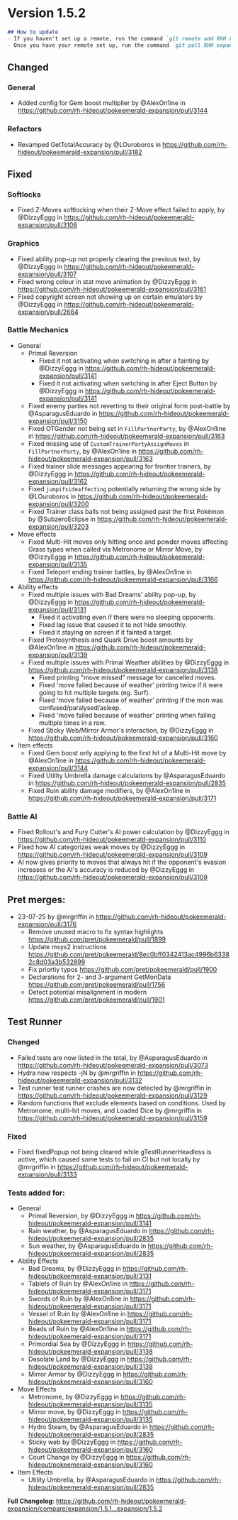 # Version 1.5.2

```md
## How to update
- If you haven't set up a remote, run the command `git remote add RHH https://github.com/rh-hideout/pokeemerald-expansion`.
- Once you have your remote set up, run the command `git pull RHH expansion/1.5.2`.
```

## Changed
### General
* Added config for Gem boost multiplier by @AlexOn1ine in https://github.com/rh-hideout/pokeemerald-expansion/pull/3144
### Refactors
* Revamped GetTotalAccuracy by @LOuroboros in https://github.com/rh-hideout/pokeemerald-expansion/pull/3182

## Fixed
### Softlocks
* Fixed Z-Moves softlocking when their Z-Move effect failed to apply, by @DizzyEggg in https://github.com/rh-hideout/pokeemerald-expansion/pull/3108
### Graphics
* Fixed ability pop-up not properly clearing the previous text, by @DizzyEggg in https://github.com/rh-hideout/pokeemerald-expansion/pull/3107
* Fixed wrong colour in stat move animation by @DizzyEggg in https://github.com/rh-hideout/pokeemerald-expansion/pull/3161
* Fixed copyright screen not showing up on certain emulators by @DizzyEggg in https://github.com/rh-hideout/pokeemerald-expansion/pull/2664
### Battle Mechanics
* General
    * Primal Reversion
        * Fixed it not activating when switching in after a fainting by @DizzyEggg in https://github.com/rh-hideout/pokeemerald-expansion/pull/3141
        * Fixed it not activating when switching in after Eject Button by @DizzyEggg in https://github.com/rh-hideout/pokeemerald-expansion/pull/3141
    * Fixed enemy parties not reverting to their original form post-battle by @AsparagusEduardo in https://github.com/rh-hideout/pokeemerald-expansion/pull/3150
    * Fixed OTGender not being set in `FillPartnerParty`, by @AlexOn1ine in https://github.com/rh-hideout/pokeemerald-expansion/pull/3163
    * Fixed missing use of `CustomTrainerPartyAssignMoves` in `FillPartnerParty`, by @AlexOn1ine in https://github.com/rh-hideout/pokeemerald-expansion/pull/3163
    * Fixed trainer slide messages appearing for frontier trainers, by @DizzyEggg in https://github.com/rh-hideout/pokeemerald-expansion/pull/3162
    * Fixed `jumpifsideaffecting` potentially returning the wrong side by @LOuroboros in https://github.com/rh-hideout/pokeemerald-expansion/pull/3200
    * Fixed Trainer class balls not being assigned past the first Pokémon by @SubzeroEclipse in https://github.com/rh-hideout/pokeemerald-expansion/pull/3203
* Move effects
    * Fixed Multi-Hit moves only hitting once and powder moves affecting Grass types when called via Metronome or Mirror Move, by @DizzyEggg in https://github.com/rh-hideout/pokeemerald-expansion/pull/3135
    * Fixed Teleport ending trainer battles, by @AlexOn1ine in https://github.com/rh-hideout/pokeemerald-expansion/pull/3166
* Ability effects
    * Fixed multiple issues with Bad Dreams' ability pop-up, by @DizzyEggg in https://github.com/rh-hideout/pokeemerald-expansion/pull/3131
        * Fixed it activating even if there were no sleeping opponents.
        * Fixed lag issue that caused it to not hide smoothly.
        * Fixed it staying on screen if it fainted a target.
    * Fixed Protosynthesis and Quark Drive boost amounts by @AlexOn1ine in https://github.com/rh-hideout/pokeemerald-expansion/pull/3139
    * Fixed multiple issues with Primal Weather abilities by @DizzyEggg in https://github.com/rh-hideout/pokeemerald-expansion/pull/3138
        * Fixed printing "move missed" message for cancelled moves.
        * Fixed 'move failed because of weather' printing twice if it were going to hit multiple targets (eg. Surf).
        * Fixed 'move failed because of weather' printing if the mon was confused/paralysed/asleep.
        * Fixed 'move failed because of weather' printing when failing multiple times in a row.
    * Fixed Sticky Web/Mirror Armor's interaction, by @DizzyEggg in https://github.com/rh-hideout/pokeemerald-expansion/pull/3160
* Item effects
    * Fixed Gem boost only applying to the first hit of a Multi-Hit move by @AlexOn1ine in https://github.com/rh-hideout/pokeemerald-expansion/pull/3144
    * Fixed Utility Umbrella damage calculations by @AsparagusEduardo in https://github.com/rh-hideout/pokeemerald-expansion/pull/2835
    * Fixed Ruin ability damage modifiers, by @AlexOn1ine in https://github.com/rh-hideout/pokeemerald-expansion/pull/3171
### Battle AI
* Fixed Rollout's and Fury Cutter's AI power calculation by @DizzyEggg in https://github.com/rh-hideout/pokeemerald-expansion/pull/3110
* Fixed how AI categorizes weak moves by @DizzyEggg in https://github.com/rh-hideout/pokeemerald-expansion/pull/3109
* AI now gives priority to moves that always hit if the opponent's evasion increases or the AI's accuracy is reduced by @DizzyEggg in https://github.com/rh-hideout/pokeemerald-expansion/pull/3109

## Pret merges:
* 23-07-25 by @mrgriffin in https://github.com/rh-hideout/pokeemerald-expansion/pull/3176
    * Remove unused macro to fix syntax highlights https://github.com/pret/pokeemerald/pull/1899
    * Update msys2 instructions https://github.com/pret/pokeemerald/8ec0bff0342413ac4996b63382c8d03a3b532899
    * Fix priortiy typos https://github.com/pret/pokeemerald/pull/1900
    * Declarations for 2- and 3-argument GetMonData https://github.com/pret/pokeemerald/pull/1756
    * Detect potential misalignment in modern https://github.com/pret/pokeemerald/pull/1901

## Test Runner
### Changed
* Failed tests are now listed in the total, by @AsparagusEduardo in https://github.com/rh-hideout/pokeemerald-expansion/pull/3073
* Hydra now respects -jN by @mrgriffin in https://github.com/rh-hideout/pokeemerald-expansion/pull/3132
* Test runner test runner crashes are now detected by @mrgriffin in https://github.com/rh-hideout/pokeemerald-expansion/pull/3129
* Random functions that exclude elements based on conditions. Used by Metronome, multi-hit moves, and Loaded Dice by @mrgriffin in https://github.com/rh-hideout/pokeemerald-expansion/pull/3159
### Fixed
* Fixed fixedPopup not being cleared while gTestRunnerHeadless is active, which caused some tests to fail on CI but not locally by @mrgriffin in https://github.com/rh-hideout/pokeemerald-expansion/pull/3133
### Tests added for:
* General
    * Primal Reversion, by @DizzyEggg in https://github.com/rh-hideout/pokeemerald-expansion/pull/3141
    * Rain weather, by @AsparagusEduardo in https://github.com/rh-hideout/pokeemerald-expansion/pull/2835
    * Sun weather, by @AsparagusEduardo in https://github.com/rh-hideout/pokeemerald-expansion/pull/2835
* Ability Effects
    * Bad Dreams, by @DizzyEggg in https://github.com/rh-hideout/pokeemerald-expansion/pull/3131
    * Tablets of Ruin by @AlexOn1ine in https://github.com/rh-hideout/pokeemerald-expansion/pull/3171
    * Swords of Ruin by @AlexOn1ine in https://github.com/rh-hideout/pokeemerald-expansion/pull/3171
    * Vessel of Ruin by @AlexOn1ine in https://github.com/rh-hideout/pokeemerald-expansion/pull/3171
    * Beads of Ruin by @AlexOn1ine in https://github.com/rh-hideout/pokeemerald-expansion/pull/3171
    * Primordial Sea by @DizzyEggg in https://github.com/rh-hideout/pokeemerald-expansion/pull/3138
    * Desolate Land by @DizzyEggg in https://github.com/rh-hideout/pokeemerald-expansion/pull/3138
    * Mirror Armor by @DizzyEggg in https://github.com/rh-hideout/pokeemerald-expansion/pull/3160
* Move Effects
    * Metronome, by @DizzyEggg in https://github.com/rh-hideout/pokeemerald-expansion/pull/3135
    * Mirror move, by @DizzyEggg in https://github.com/rh-hideout/pokeemerald-expansion/pull/3135
    * Hydro Steam, by @AsparagusEduardo in https://github.com/rh-hideout/pokeemerald-expansion/pull/2835
    * Sticky web by @DizzyEggg in https://github.com/rh-hideout/pokeemerald-expansion/pull/3160
    * Court Change by @DizzyEggg in https://github.com/rh-hideout/pokeemerald-expansion/pull/3160
* Item Effects
    * Utility Umbrella, by @AsparagusEduardo in https://github.com/rh-hideout/pokeemerald-expansion/pull/2835

**Full Changelog**: https://github.com/rh-hideout/pokeemerald-expansion/compare/expansion/1.5.1...expansion/1.5.2